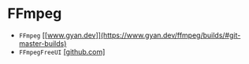 # FFmpeg
* `FFmpeg` [[www.gyan.dev]](https://www.gyan.dev/ffmpeg/builds/#git-master-builds)
* `FFmpegFreeUI` [[github.com]](https://github.com/Lake1059/FFmpegFreeUI/releases)